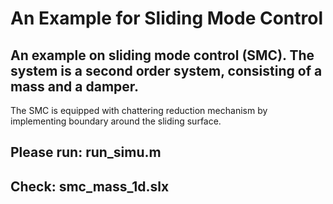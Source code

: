 # An Example for Sliding Mode Control

## An example on sliding mode control (SMC). The system is a second order system, consisting of a mass and a damper. 
The SMC is equipped with chattering reduction mechanism by implementing boundary around the sliding surface.

## Please run: run_simu.m
## Check: smc_mass_1d.slx